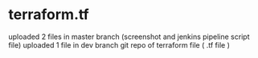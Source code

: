 # terraform.tf
uploaded 2 files in master branch 
  (screenshot and jenkins pipeline script file)
uploaded 1 file in dev branch
  git repo of terraform file ( .tf file )
